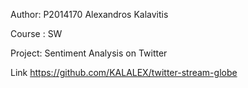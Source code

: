 Author: P2014170 Alexandros Kalavitis


Course : SW


Project: Sentiment Analysis on Twitter


Link https://github.com/KALALEX/twitter-stream-globe
